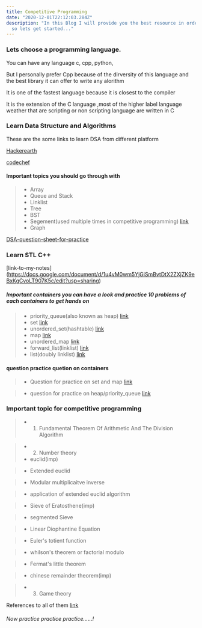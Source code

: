 ```yaml
---
title: Competitive Programming
date: "2020-12-01T22:12:03.284Z"
description: "In this Blog I will provide you the best resource in order to become good programmer \n
  so lets get started..."
---
```


### Lets choose a programming language. 
You can have any language c, cpp, python,

But I personally prefer Cpp because of the dirversity of this language and the best library it can offer to write any alorithm

It is one of the fastest language because it is closest to the compiler

It is the extension of the C language ,most of the higher label language weather that are scripting or non scripting language are written in C

### Learn Data Structure and Algorithms
These are the some links to learn DSA from different platform

[Hackerearth](https://www.hackerearth.com/practice/data-structures/arrays/1-d/tutorial/)

[codechef](https://www.codechef.com/certification/data-structures-and-algorithms/prepare#advanced)
#### Important topics you should go through with 
> - Array
> - Queue and Stack
> - Linklist
> - Tree
> - BST
> - Segement(used multiple times in competitive programming) [link](https://youtu.be/FR5d4V7Z9SE)
> - Graph

[DSA-question-sheet-for-practice](https://drive.google.com/file/d/1zItzJ8d69l2ypDJvnLv12N68SibTTQ3D/view?usp=sharing)

### Learn STL C++

[link-to-my-notes] (https://docs.google.com/document/d/1u4vM0wm5YjGiSmBvtDtX2ZXjZK9eBxKgCvoLT907K5c/edit?usp=sharing)

##### Important containers you can have a look and practice 10 problems of each containers to get hands on

> - priority_queue(also known as heap) [link](https://www.geeksforgeeks.org/priority-queue-in-cpp-stl/)
> - set [link](https://www.geeksforgeeks.org/set-in-cpp-stl/)
> - unordered_set(hashtable) [link](https://www.geeksforgeeks.org/unordered_map-in-cpp-stl/)
> - map [link](https://www.geeksforgeeks.org/map-associative-containers-the-c-standard-template-library-stl/)
> - unordered_map [link](https://www.geeksforgeeks.org/unordered_map-in-cpp-stl/)
> - forward_list(linklist) [link](https://www.geeksforgeeks.org/forward-list-c-set-1-introduction-important-functions/)
> - list(doubly linklist) [link](https://www.geeksforgeeks.org/list-cpp-stl/)

#### question practice quetion on containers
> - Question for practice  on set and map [link](https://drive.google.com/file/d/161UjawImMTDUjdPAj53We_q_DluKsOAF/view?usp=sharing)

> - question  for practice on heap/priority_queue 
[link]()

### Important topic for competitive programming
> - 1. Fundamental Theorem Of Arithmetic And The Division Algorithm

> - 2. Number theory
>  - euclid(imp)

>  - Extended euclid

>  - Modular multiplicaitve inverse

>  - application of extended euclid algorithm

>  - Sieve of Eratosthene(imp)

>  - segmented Sieve

>  - Linear Diophantine Equation

>  - Euler's totient function

>  - whilson's theorem or factorial modulo

>  - Fermat's little theorem 

>  - chinese remainder theorem(imp)

> - 3. Game theory

References to all of them [link](https://cp-algorithms.com/)


###### Now practice practice practice......!
